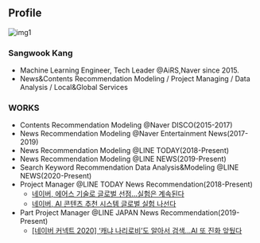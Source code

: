 ## Profile

![img1](https://avatars.githubusercontent.com/u/16659029?s=460&u=ff55d9711ecea357a02339206ba46cf67b067130&v=4)

### Sangwook Kang
- Machine Learning Engineer, Tech Leader @AiRS,Naver since 2015.
- News&Contents Recommendation Modeling / Project Managing / Data Analysis / Local&Global Services


### WORKS
* Contents Recommendation Modeling @Naver DISCO(2015-2017)
* News Recommendation Modeling @Naver Entertainment News(2017-2019)
* News Recommendation Modeling @LINE TODAY(2018-Present)
* News Recommendation Modeling @LINE NEWS(2019-Present)
* Search Keyword Recommendation Data Analysis&Modeling @LINE NEWS(2020-Present)
* Project Manager @LINE TODAY News Recommendation(2018-Present)
  - [네이버, 에어스 기술로 글로벌 선점…실험은 계속된다](http://asq.kr/xxqr7xBm)
  - [네이버, AI 콘텐츠 추천 시스템 글로벌 실험 나선다](http://asq.kr/GkoryDj)
* Part Project Manager @LINE JAPAN News Recommendation(2019-Present)
  - [[네이버 커넥트 2020] ‘캐냐 나리로비’도 알아서 검색…AI 또 진화 앞뒀다](http://asq.kr/4LB8Vo1)
